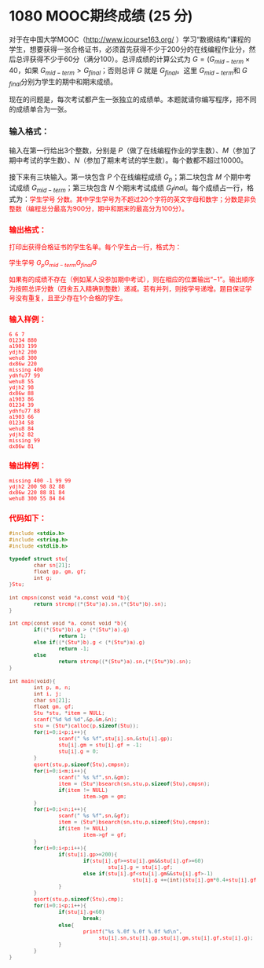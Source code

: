 # 1080 MOOC期终成绩 (25 分)
对于在中国大学MOOC（http://www.icourse163.org/ ）学习“数据结构”课程的学生，想要获得一张合格证书，必须首先获得不少于200分的在线编程作业分，然后总评获得不少于60分（满分100）。总评成绩的计算公式为 $G=(G​_{mid−term​​}×40%+G​_{final}​​×60%)$，如果 $G_{​mid−term​​}>G​_{final}$​​；否则总评 $G$ 就是 $G​_{final}$​​。这里 $G_{​mid−term}​​$ 和 $G_{​final​​}$ 分别为学生的期中和期末成绩。

现在的问题是，每次考试都产生一张独立的成绩单。本题就请你编写程序，把不同的成绩单合为一张。
### 输入格式：
输入在第一行给出3个整数，分别是 $P$（做了在线编程作业的学生数）、$M$（参加了期中考试的学生数）、$N$（参加了期末考试的学生数）。每个数都不超过10000。

接下来有三块输入。第一块包含 $P$ 个在线编程成绩 $G_p$；第二块包含 $M$ 个期中考试成绩 $G_{mid−term}$；第三块包含 $N$ 个期末考试成绩 $G_final$。每个成绩占一行，格式为：<font color="red" size="2px">学生学号 分数。其中<font color="red" size="2px">学生学号为不超过20个字符的英文字母和数字；<font color="red" size="2px">分数是非负整数（编程总分最高为900分，期中和期末的最高分为100分）。
### 输出格式：
打印出获得合格证书的学生名单。每个学生占一行，格式为：

<font color="red" size="2px">学生学号 $G_{p}G_{mid−term}G_{final}G$

如果有的成绩不存在（例如某人没参加期中考试），则在相应的位置输出“−1”。输出顺序为按照总评分数（四舍五入精确到整数）递减。若有并列，则按学号递增。题目保证学号没有重复，且至少存在1个合格的学生。
### 输入样例：
```
6 6 7
01234 880
a1903 199
ydjh2 200
wehu8 300
dx86w 220
missing 400
ydhfu77 99
wehu8 55
ydjh2 98
dx86w 88
a1903 86
01234 39
ydhfu77 88
a1903 66
01234 58
wehu8 84
ydjh2 82
missing 99
dx86w 81
```
### 输出样例：
```
missing 400 -1 99 99
ydjh2 200 98 82 88
dx86w 220 88 81 84
wehu8 300 55 84 84
```
### 代码如下：
```c
#include <stdio.h>
#include <string.h>
#include <stdlib.h>
  
typedef struct stu{
        char sn[21];
        float gp, gm, gf;
        int g;
}Stu;
  
int cmpsn(const void *a,const void *b){
        return strcmp((*(Stu*)a).sn,(*(Stu*)b).sn);
}
  
int cmp(const void *a, const void *b){
        if((*(Stu*)b).g > (*(Stu*)a).g)
                return 1;
        else if((*(Stu*)b).g < (*(Stu*)a).g)
                return -1;
        else
                return strcmp((*(Stu*)a).sn,(*(Stu*)b).sn);
}
  
int main(void){
        int p, m, n;
        int i, j;
        char sn[21];
        float gm, gf;
        Stu *stu, *item = NULL;
        scanf("%d %d %d",&p,&m,&n);
        stu = (Stu*)calloc(p,sizeof(Stu));
        for(i=0;i<p;i++){
                scanf(" %s %f",stu[i].sn,&stu[i].gp);
                stu[i].gm = stu[i].gf = -1;
                stu[i].g = 0;
        }
        qsort(stu,p,sizeof(Stu),cmpsn);
        for(i=0;i<m;i++){
                scanf(" %s %f",sn,&gm);
                item = (Stu*)bsearch(sn,stu,p,sizeof(Stu),cmpsn);
                if(item != NULL)
                        item->gm = gm;
        }
        for(i=0;i<n;i++){
                scanf(" %s %f",sn,&gf);
                item = (Stu*)bsearch(sn,stu,p,sizeof(Stu),cmpsn);
                if(item != NULL)
                        item->gf = gf;
        }
        for(i=0;i<p;i++){
                if(stu[i].gp>=200){
                        if(stu[i].gf>=stu[i].gm&&stu[i].gf>=60)
                                stu[i].g = stu[i].gf;
                        else if(stu[i].gf<stu[i].gm&&stu[i].gf>-1)
                                        stu[i].g +=(int)(stu[i].gm*0.4+stu[i].gf*0.6+0.5);
                }
        }
        qsort(stu,p,sizeof(Stu),cmp);
        for(i=0;i<p;i++){
                if(stu[i].g<60)
                        break;
                else{
                        printf("%s %.0f %.0f %.0f %d\n",
                             stu[i].sn,stu[i].gp,stu[i].gm,stu[i].gf,stu[i].g);
                }
        }
}
```